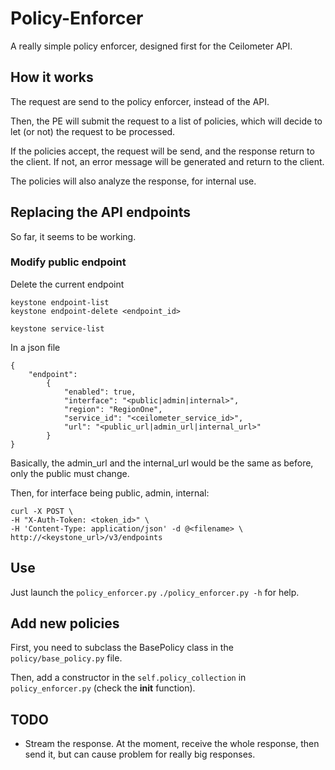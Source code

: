 # Policy-Enforcer

A really simple policy enforcer, designed first for the Ceilometer API.

## How it works
The request are send to the policy enforcer, instead of the API.

Then, the PE will submit the request to a list of policies, which will decide to let (or not) the request to be processed.

If the policies accept, the request will be send, and the response return to the client.
If not, an error message will be generated and return to the client.

The policies will also analyze the response, for internal use.

## Replacing the API endpoints
So far, it seems to be working.

### Modify public endpoint
Delete the current endpoint
```
keystone endpoint-list
keystone endpoint-delete <endpoint_id>

keystone service-list
```

In a json file
```
{
    "endpoint": 
        {
            "enabled": true,
            "interface": "<public|admin|internal>",
            "region": "RegionOne",
            "service_id": "<ceilometer_service_id>",
            "url": "<public_url|admin_url|internal_url>"
        }
}
```
Basically, the admin_url and the internal_url would be the same as before, only the public must change.

Then, for interface being public, admin, internal:
```
curl -X POST \
-H "X-Auth-Token: <token_id>" \
-H 'Content-Type: application/json' -d @<filename> \
http://<keystone_url>/v3/endpoints
```


## Use
Just launch the `policy_enforcer.py`
`./policy_enforcer.py -h` for help.

## Add new policies
First, you need to subclass the BasePolicy class in the `policy/base_policy.py` file.

Then, add a constructor in the `self.policy_collection` in `policy_enforcer.py` (check the __init__ function).

## TODO
* Stream the response. At the moment, receive the whole response, then send it, but can cause problem for really big responses.
